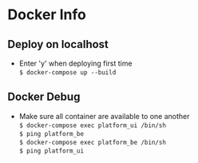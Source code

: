 # Docker Info
## Deploy on localhost
* Enter 'y' when deploying first time
<br>`$ docker-compose up --build`

## Docker Debug
* Make sure all container are available to one another
<br>`$ docker-compose exec platform_ui /bin/sh`
<br>`$ ping platform_be`
<br>`$ docker-compose exec platform_be /bin/sh`
<br>`$ ping platform_ui`
